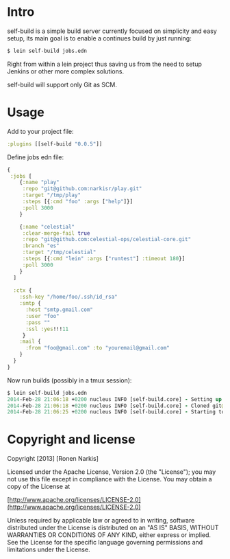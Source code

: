 # Intro

self-build is a simple build server currently focused on simplicity and easy setup, its main goal is to enable a continues build by just running:

```bash
$ lein self-build jobs.edn
```

Right from within a lein project thus saving us from the need to setup Jenkins or other more complex solutions.

self-build will support only Git as SCM.

# Usage

Add to your project file:

```clojure
:plugins [[self-build "0.0.5"]]
```

Define jobs edn file:

```clojure 
{
 :jobs [
    {:name "play"
     :repo "git@github.com:narkisr/play.git" 
     :target "/tmp/play" 
     :steps [{:cmd "foo" :args ["help"]}]
     :poll 3000
    }

    {:name "celestial"
     :clear-merge-fail true
     :repo "git@github.com:celestial-ops/celestial-core.git" 
     :branch "es"
     :target "/tmp/celestial" 
     :steps [{:cmd "lein" :args ["runtest"] :timeout 180}]
     :poll 3000
    }
  ]
 
  :ctx {
    :ssh-key "/home/foo/.ssh/id_rsa"
    :smtp {
      :host "smtp.gmail.com"
      :user "foo"
      :pass ""
      :ssl :yes!!!11
     } 
    :mail {
      :from "foo@gmail.com" :to "youremail@gmail.com"
    }
  }
}
```

Now run builds (possibly in a tmux session):

```clojure
$ lein self-build jobs.edn
2014-Feb-28 21:06:18 +0200 nucleus INFO [self-build.core] - Setting up job play
2014-Feb-28 21:06:18 +0200 nucleus INFO [self-build.core] - Cloned git@github.com:narkisr/play.git
2014-Feb-28 21:06:25 +0200 nucleus INFO [self-build.core] - Starting to build play
```
# Copyright and license

Copyright [2013] [Ronen Narkis]

Licensed under the Apache License, Version 2.0 (the "License");
you may not use this file except in compliance with the License.
You may obtain a copy of the License at

  [http://www.apache.org/licenses/LICENSE-2.0](http://www.apache.org/licenses/LICENSE-2.0)

Unless required by applicable law or agreed to in writing, software
distributed under the License is distributed on an "AS IS" BASIS,
WITHOUT WARRANTIES OR CONDITIONS OF ANY KIND, either express or implied.
See the License for the specific language governing permissions and
limitations under the License.

